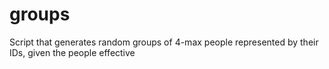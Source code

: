 # groups

Script that generates random groups of 4-max people represented by their IDs, given the people effective 

